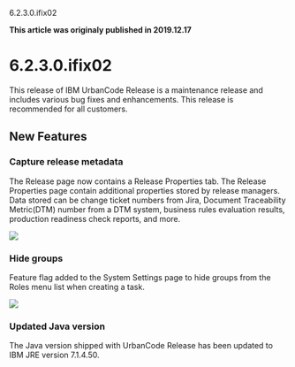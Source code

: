 





6.2.3.0.ifix02

**This article was originaly published in 2019.12.17**


6.2.3.0.ifix02
==============




This release of IBM UrbanCode Release is a maintenance release and includes various bug fixes and enhancements. This release is recommended for all customers.

New Features
------------


### Capture release metadata


The Release page now contains a Release Properties tab. The Release Properties page contain additional properties stored by release managers. Data stored can be change ticket numbers from Jira, Document Traceability Metric(DTM) number from a DTM system, business rules evaluation results, production readiness check reports, and more.

[![](releaseproperties.png)](releaseproperties.png)
### Hide groups


Feature flag added to the System Settings page to hide groups from the Roles menu list when creating a task.

[![](https://developer.ibm.com/urbancode/wp-content/uploads/sites/16/2019/12/HideGroupSetting.png)](https://developer.ibm.com/urbancode/wp-content/uploads/sites/16/2019/12/HideGroupSetting.png)
### Updated Java version


The Java version shipped with UrbanCode Release has been updated to IBM JRE version 7.1.4.50.







